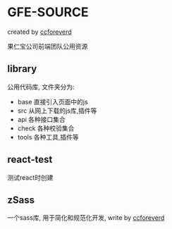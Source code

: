 
# GFE-SOURCE

created by [ccforeverd](https://github.com/ccforeverd)

果仁宝公司前端团队公用资源


## library

公用代码库, 文件夹分为:

- base  直接引入页面中的js
- src   从网上下载的js库,插件等
- api   各种接口集合
- check 各种校验集合
- tools 各种工具,插件等


## react-test

测试react时创建


## zSass

一个sass库, 用于简化和规范化开发, write by [ccforeverd](https://github.com/ccforeverd)
